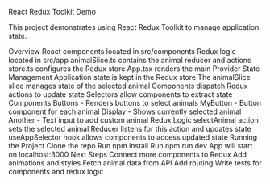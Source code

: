 React Redux Toolkit Demo

This project demonstrates using React Redux Toolkit to manage application state.


Overview
React components located in src/components
Redux logic located in src/app
animalSlice.ts contains the animal reducer and actions
store.ts configures the Redux store
App.tsx renders the main Provider
State Management
Application state is kept in the Redux store
The animalSlice slice manages state of the selected animal
Components dispatch Redux actions to update state
Selectors allow components to extract state
Components
Buttons - Renders buttons to select animals
MyButton - Button component for each animal
Display - Shows currently selected animal
Another - Text input to add custom animal
Redux Logic
selectAnimal action sets the selected animal
Reducer listens for this action and updates state
useAppSelector hook allows components to access updated state
Running the Project
Clone the repo
Run npm install
Run npm run dev
App will start on localhost:3000
Next Steps
Connect more components to Redux
Add animations and styles
Fetch animal data from API
Add routing
Write tests for components and redux logic
